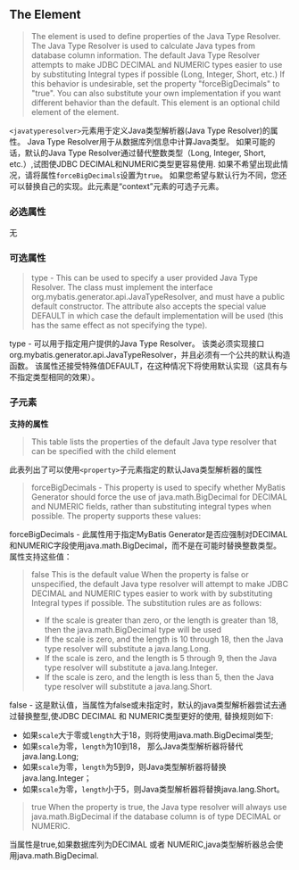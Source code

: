## The Element

>The element is used to define properties of the Java Type Resolver. The Java Type Resolver is used to calculate Java types from database column information. The default Java Type Resolver attempts to make JDBC DECIMAL and NUMERIC types easier to use by substituting Integral types if possible (Long, Integer, Short, etc.) If this behavior is undesirable, set the property "forceBigDecimals" to "true". You can also substitute your own implementation if you want different behavior than the default. This element is an optional child element of the element.

`<javatyperesolver>`元素用于定义Java类型解析器(Java Type Resolver)的属性。 Java Type Resolver用于从数据库列信息中计算Java类型。 
如果可能的话，默认的Java Type Resolver通过替代整数类型（Long, Integer, Short, etc.）,试图使JDBC DECIMAL和NUMERIC类型更容易使用.
如果不希望出现此情况，请将属性`forceBigDecimals`设置为`true`。 如果您希望与默认行为不同，您还可以替换自己的实现。此元素是“context”元素的可选子元素。

### 必选属性
无

### 可选属性

>type - This can be used to specify a user provided Java Type Resolver. The class must implement the interface org.mybatis.generator.api.JavaTypeResolver, and must have a public default constructor. The attribute also accepts the special value DEFAULT in which case the default implementation will be used (this has the same effect as not specifying the type).

type - 可以用于指定用户提供的Java Type Resolver。 该类必须实现接口org.mybatis.generator.api.JavaTypeResolver，并且必须有一个公共的默认构造函数。 该属性还接受特殊值DEFAULT，在这种情况下将使用默认实现（这具有与不指定类型相同的效果）。

### 子元素
**支持的属性**

>This table lists the properties of the default Java type resolver that can be specified with the <property> child element

此表列出了可以使用`<property>`子元素指定的默认Java类型解析器的属性

>forceBigDecimals - This property is used to specify whether MyBatis Generator should force the use of java.math.BigDecimal for DECIMAL and NUMERIC fields, rather than substituting integral types when possible. The property supports these values: 

forceBigDecimals - 此属性用于指定MyBatis Generator是否应强制对DECIMAL和NUMERIC字段使用java.math.BigDecimal，而不是在可能时替换整数类型。 属性支持这些值：

>false This is the default value When the property is false or unspecified, 
the default Java type resolver will attempt to make JDBC DECIMAL and NUMERIC types easier to work with by substituting Integral types if possible. 
The substitution rules are as follows: 
>- If the scale is greater than zero, or the length is greater than 18, then the java.math.BigDecimal type will be used 
>- If the scale is zero, and the length is 10 through 18, then the Java type resolver will substitute a java.lang.Long. 
>- If the scale is zero, and the length is 5 through 9, then the Java type resolver will substitute a java.lang.Integer. 
>- If the scale is zero, and the length is less than 5, then the Java type resolver will substitute a java.lang.Short.

false - 这是默认值，当属性为false或未指定时，默认的java类型解析器尝试去通过替换整型,使JDBC DECIMAL 和 NUMERIC类型更好的使用, 替换规则如下:

- 如果`scale`大于零或`length`大于18，则将使用java.math.BigDecimal类型;
- 如果`scale`为零，`length`为10到18， 那么Java类型解析器将替代java.lang.Long;
- 如果`scale`为零，`length`为5到9，则Java类型解析器将替换java.lang.Integer；
- 如果`scale`为零，`length`小于5，则Java类型解析器将替换java.lang.Short。

>true When the property is true, the Java type resolver will always use java.math.BigDecimal if the database column is of type DECIMAL or NUMERIC. 

当属性是true,如果数据库列为DECIMAL 或者 NUMERIC,java类型解析器总会使用java.math.BigDecimal.